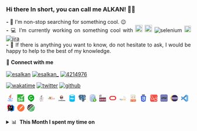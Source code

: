 ### Hi there In short, you can call me ALKAN! 👋😉
   <p align="justify">
   <strong>-</strong> 🔭 I'm non-stop searching for something cool. 😉 <br />
   <strong>-</strong> 💻 I’m currently working on something cool with <img src="https://cdn.jsdelivr.net/gh/devicons/devicon/icons/java/java-original-wordmark.svg" width="20" height="20"/> <img src="https://cdn.jsdelivr.net/gh/devicons/devicon/icons/python/python-original-wordmark.svg" width="20" height="20"/> <img src="https://raw.githubusercontent.com/detain/svg-logos/780f25886640cef088af994181646db2f6b1a3f8/svg/selenium-logo.svg" alt="selenium" width="18" height="18"/> <img src="https://cdn.jsdelivr.net/gh/devicons/devicon/icons/laravel/laravel-plain-wordmark.svg" width="18" height="18"/> <a href="https://www.atlassian.com" target="_blank"> <img src="https://wac-cdn-2.atlassian.com/image/upload/f_auto,q_auto/dam/jcr:e0cedee5-a180-40ad-b7c3-a66d6e60f483/jira-app-adg3.svg?cdnVersion=211" alt="jira" width="20" height="20" /></a><br />
   <strong>-</strong> 💬 If there is anything you want to know, do not hesitate to ask, I would be happy to help to the best of my knowledge.<br />
   </p>

🔗 <strong>Connect with me</strong>
<p align="left">
<a href="https://dev.to/esalkan" target="blank"><img align="center" src="https://cdn.jsdelivr.net/npm/simple-icons@3.0.1/icons/dev-dot-to.svg" alt="esalkan" height="30" width="40" /></a>
<a href="https://twitter.com/esalkan_" target="blank"><img align="center" src="https://raw.githubusercontent.com/rahuldkjain/github-profile-readme-generator/master/src/images/icons/Social/twitter.svg" alt="esalkan_" height="30" width="40" /></a>
<a href="https://stackoverflow.com/users/17214130/esalkan" target="blank"><img align="center" src="https://raw.githubusercontent.com/rahuldkjain/github-profile-readme-generator/master/src/images/icons/Social/stack-overflow.svg" alt="4214976" height="30" width="40" /></a>

[![wakatime](https://wakatime.com/badge/user/71228768-2c3b-4caf-acf5-ca89de14fc6c.svg)](https://wakatime.com/badge/user/71228768-2c3b-4caf-acf5-ca89de14fc6c.svg)
[![twitter](https://img.shields.io/twitter/follow/esalkan_?label=followers&logo=twitter&color=%23007ec6&style=plastic)](https://twitter.com/esalkan_)
[![github](https://img.shields.io/github/followers/esalkan?logo=github&style=plastic)](https://github.com/esalkan?tab=followers)
<br />
<p align="left"> 
   <img src="https://github.com/esalkan/esalkan/blob/master/assets/java-icon.png" width="24 height="24"> 
   <img src="https://github.com/esalkan/esalkan/blob/master/assets/selenium-icon.png" width="24 height="24"> 
   <img src="https://github.com/esalkan/esalkan/blob/master/assets/cucumber-icon.png" width="24 height="24"> 
   <img src="https://github.com/esalkan/esalkan/blob/master/assets/testng-icon.png" width="24 height="24"> 
   <img src="https://github.com/esalkan/esalkan/blob/master/assets/junit-icon.png" width="24 height="24"> 
   <img src="https://github.com/esalkan/esalkan/blob/master/assets/jenkins-icon.png" width="24 height="24"> 
   <img src="https://github.com/esalkan/esalkan/blob/master/assets/sql-icon.png" width="24 height="24"> 
   <img src="https://github.com/esalkan/esalkan/blob/master/assets/postgreqsl-icon.png" width="24 height="24"> 
   <img src="https://github.com/esalkan/esalkan/blob/master/assets/sqldeveloper-icon.png" width="24 height="24"> 
   <img src="https://github.com/esalkan/esalkan/blob/master/assets/selenium-grid-icon.png" width="24 height="24"> 
   <img src="https://github.com/esalkan/esalkan/blob/master/assets/oracle-icon.png" width="24 height="24"> 
   <img src="https://github.com/esalkan/esalkan/blob/master/assets/mysql-icon.png" width="24 height="24"> 
   <img src="https://github.com/esalkan/esalkan/blob/master/assets/html-icon.png" width="24 height="24"> 
   <img src="https://github.com/esalkan/esalkan/blob/master/assets/css-icon.png" width="24 height="24"> 
   <img src="https://github.com/esalkan/esalkan/blob/master/assets/laravel-icon.png" width="24 height="24"> 
   <img src="https://github.com/esalkan/esalkan/blob/master/assets/php-icon.png" width="24 height="24"> 
   <img src="https://github.com/esalkan/esalkan/blob/master/assets/eclipse-icon.png" width="24 height="24"> 
   <img src="https://github.com/esalkan/esalkan/blob/master/assets/vscode-icon.png" width="24 height="24"> 
   <img src="https://github.com/esalkan/esalkan/blob/master/assets/intellij-icon.png" width="24 height="24"> 
   <img src="https://github.com/esalkan/esalkan/blob/master/assets/postman-icon.png" width="24 height="24"> 
   <img src="https://github.com/esalkan/esalkan/blob/master/assets/restassured-icon.png" width="24 height="24"> 
</p>
                                                                                                              
<details>  
   <summary>📊 &nbsp;<strong>This Month I spent my time on</strong> </summary>
   <p align="left">
      <a href="https://wakatime.com/share/@esalkan/5b9cbddf-5024-4d81-a48b-cb74ffdaac79.svg"><img src="https://wakatime.com/share/@esalkan/5b9cbddf-5024-4d81-a48b-cb74ffdaac79.svg" width="40%"></a>
      <a href="https://wakatime.com/share/@esalkan/22e3ddf9-22d7-4fa2-ace8-c58f1e50d762.svg"><img src="https://wakatime.com/share/@esalkan/22e3ddf9-22d7-4fa2-ace8-c58f1e50d762.svg" width="40%"></a>
   </p>
</details>
